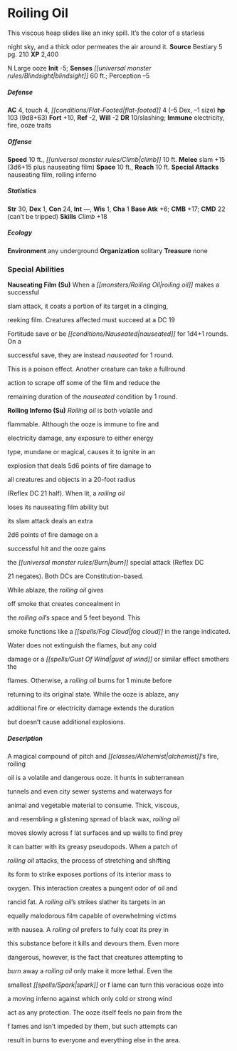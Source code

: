 ﻿---
cssclass: [monsters]
title1: Roiling Oil
desc_short: This viscous heap slides like an inky spill. It's the color of a starlessnight
  sky, and a thick odor permeates the air around it.
title2: Roiling Oil
CR: 6
sources:
- name: Bestiary 5
  page: 210
  link: http://paizo.com/products/btpy9g9x?Pathfinder-Roleplaying-Game-Bestiary-5
XP: 2400
alignment: N
size: Large
type: ooze
initiative:
  bonus: -5
senses:
  blindsight: 60
AC:
  AC: 4
  touch: 4
  flat_footed: 4
  components:
    dex: -5
    size: -1
HP:
  HP: 103
  long: 9d8+63
saves:
  fort: 10
  ref: -2
  will: -2
DR:
- amount: 10
  weakness: slashing
immunities:
- electricity
- fire
- ooze traits
speeds:
  base: 10
  climb: 10
attacks:
  melee:
  - - text: slam +15 (3d6+15 plus nauseating film)
      entries:
      - - damage: 3d6+15
        - effect: nauseating film
      attack: slam
      bonus:
      - 15
  special:
  - nauseating film
  - rolling inferno
space: 10
reach: 10
ability_scores:
  STR: 30
  DEX: 1
  CON: 24
  INT:
  WIS: 1
  CHA: 1
BAB: 6
CMB: 17
CMD: 22
CMD_other: can't be tripped
skills:
  Climb: 18
  Perception: -5
ecology:
  environment: any underground
  organization: solitary
  treasure_type: none
special_abilities:
  Nauseating Film (Su): When a roiling oil makes a successfulslam attack, it coats
    a portion of its target in a clinging,reeking film. Creatures affected must succeed
    at a DC 19Fortitude save or be nauseated for 1d4+1 rounds. On asuccessful save,
    they are instead nauseated for 1 round.This is a poison effect. Another creature
    can take a fullroundaction to scrape off some of the film and reduce theremaining
    duration of the nauseated condition by 1 round.
  Rolling Inferno (Su): Roiling oil is both volatile andflammable. Although the ooze
    is immune to fire andelectricity damage, any exposure to either energytype, mundane
    or magical, causes it to ignite in anexplosion that deals 5d6 points of fire damage
    toall creatures and objects in a 20-foot radius(Reflex DC 21 half). When lit,
    a roiling oilloses its nauseating film ability butits slam attack deals an extra2d6
    points of fire damage on asuccessful hit and the ooze gainsthe burn special attack
    (Reflex DC21 negates). Both DCs are Constitution-based.While ablaze, the roiling
    oil givesoff smoke that creates concealment inthe roiling oil's space and 5 feet
    beyond. Thissmoke functions like a fog cloud in the range indicated.Water does
    not extinguish the flames, but any colddamage or a gust of wind or similar effect
    smothers theflames. Otherwise, a roiling oil burns for 1 minute beforereturning
    to its original state. While the ooze is ablaze, anyadditional fire or electricity
    damage extends the durationbut doesn't cause additional explosions.
desc_long: A magical compound of pitch and alchemist's fire, roilingoil is a volatile
  and dangerous ooze. It hunts in subterraneantunnels and even city sewer systems
  and waterways foranimal and vegetable material to consume. Thick, viscous,and resembling
  a glistening spread of black wax, roiling oilmoves slowly across f lat surfaces
  and up walls to find preyit can batter with its greasy pseudopods. When a patch
  ofroiling oil attacks, the process of stretching and shiftingits form to strike
  exposes portions of its interior mass tooxygen. This interaction creates a pungent
  odor of oil andrancid fat. A roiling oil's strikes slather its targets in anequally
  malodorous film capable of overwhelming victimswith nausea. A roiling oil prefers
  to fully coat its prey inthis substance before it kills and devours them. Even moredangerous,
  however, is the fact that creatures attempting toburn away a roiling oil only make
  it more lethal. Even thesmallest spark or f lame can turn this voracious ooze intoa
  moving inferno against which only cold or strong windact as any protection. The
  ooze itself feels no pain from thef lames and isn't impeded by them, but such attempts
  canresult in burns to everyone and everything else in the area.

---

# Roiling Oil
This viscous heap slides like an inky spill. It’s the color of a starless

night sky, and a thick odor permeates the air around it.
**Source** Bestiary 5 pg. 210
**XP** 2,400

N Large ooze
**Init** -5; **Senses** _[[universal monster rules/Blindsight|blindsight]]_ 60 ft.; Perception –5

##### Defense

**AC** 4, touch 4, _[[conditions/Flat-Footed|flat-footed]]_ 4 (–5 Dex, –1 size)
**hp** 103 (9d8+63)
**Fort** +10, **Ref** -2, **Will** -2
**DR** 10/slashing; **Immune** electricity, fire, ooze traits

##### Offense
**Speed** 10 ft., _[[universal monster rules/Climb|climb]]_ 10 ft.
**Melee** slam +15 (3d6+15 plus nauseating film)
**Space** 10 ft., **Reach** 10 ft.
**Special Attacks** nauseating film, rolling inferno

##### Statistics
**Str** 30, **Dex** 1, **Con** 24, **Int** —, **Wis** 1, **Cha** 1
**Base Atk** +6; **CMB** +17; **CMD** 22 (can’t be tripped)
**Skills** _Climb_ +18

##### Ecology

**Environment** any underground
**Organization** solitary
**Treasure** none

### Special Abilities

**Nauseating Film (Su)** When a _[[monsters/Roiling Oil|roiling oil]]_ makes a successful

slam attack, it coats a portion of its target in a clinging,

reeking film. Creatures affected must succeed at a DC 19

Fortitude save or be _[[conditions/Nauseated|nauseated]]_ for 1d4+1 rounds. On a

successful save, they are instead _nauseated_ for 1 round.

This is a poison effect. Another creature can take a fullround

action to scrape off some of the film and reduce the

remaining duration of the _nauseated_ condition by 1 round.

**Rolling Inferno (Su)** _Roiling oil_ is both volatile and

flammable. Although the ooze is immune to fire and

electricity damage, any exposure to either energy

type, mundane or magical, causes it to ignite in an

explosion that deals 5d6 points of fire damage to

all creatures and objects in a 20-foot radius

(Reflex DC 21 half). When lit, a _roiling oil_

loses its nauseating film ability but

its slam attack deals an extra

2d6 points of fire damage on a

successful hit and the ooze gains

the _[[universal monster rules/Burn|burn]]_ special attack (Reflex DC

21 negates). Both DCs are Constitution-based.

While ablaze, the _roiling oil_ gives

off smoke that creates concealment in

the _roiling oil_’s space and 5 feet beyond. This

smoke functions like a _[[spells/Fog Cloud|fog cloud]]_ in the range indicated.

Water does not extinguish the flames, but any cold

damage or a _[[spells/Gust Of Wind|gust of wind]]_ or similar effect smothers the

flames. Otherwise, a _roiling oil_ burns for 1 minute before

returning to its original state. While the ooze is ablaze, any

additional fire or electricity damage extends the duration

but doesn’t cause additional explosions.

##### Description

A magical compound of pitch and _[[classes/Alchemist|alchemist]]_’s fire, roiling

oil is a volatile and dangerous ooze. It hunts in subterranean

tunnels and even city sewer systems and waterways for

animal and vegetable material to consume. Thick, viscous,

and resembling a glistening spread of black wax, _roiling oil_

moves slowly across f lat surfaces and up walls to find prey

it can batter with its greasy pseudopods. When a patch of

_roiling oil_ attacks, the process of stretching and shifting

its form to strike exposes portions of its interior mass to

oxygen. This interaction creates a pungent odor of oil and

rancid fat. A _roiling oil_’s strikes slather its targets in an

equally malodorous film capable of overwhelming victims

with nausea. A _roiling oil_ prefers to fully coat its prey in

this substance before it kills and devours them. Even more

dangerous, however, is the fact that creatures attempting to

_burn_ away a _roiling oil_ only make it more lethal. Even the

smallest _[[spells/Spark|spark]]_ or f lame can turn this voracious ooze into

a moving inferno against which only cold or strong wind

act as any protection. The ooze itself feels no pain from the

f lames and isn’t impeded by them, but such attempts can

result in burns to everyone and everything else in the area.